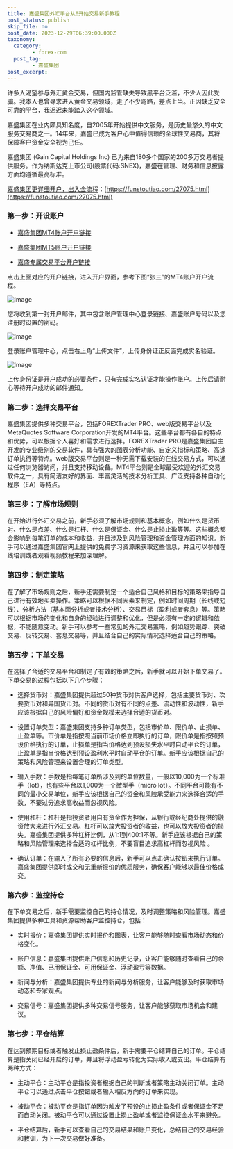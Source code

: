 ```yaml
---
title: 嘉盛集团外汇平台从0开始交易新手教程
post_status: publish
skip_file: no
post_date: 2023-12-29T06:39:00.000Z
taxonomy:
  category:
        - forex-com
  post_tag:
        - 嘉盛集团
post_excerpt: 
---
```

许多人渴望参与外汇黄金交易，但国内监管缺失导致黑平台泛滥，不少人因此受骗。我本人也曾寻求进入黄金交易领域，走了不少弯路，差点上当。正因缺乏安全可靠的平台，我迟迟未能踏入这个领域。

嘉盛集团在业内颇具知名度，自2005年开始提供中文服务，是历史最悠久的中文服务交易商之一。14年来，嘉盛已成为客户心中值得信赖的全球性交易商，其将保障客户资金安全视为己任。

嘉盛集团 (Gain Capital Holdings Inc) 已为来自180多个国家的200多万交易者提供服务。作为纳斯达克上市公司(股票代码:SNEX)，嘉盛在管理、财务和信息披露方面均遵循最高标准。

[嘉盛集团更详细开户，出入金流程](https://funstoutiao.com/27075.html)：[https://funstoutiao.com/27075.html](https://funstoutiao.com/27075.html)

### 第一步：开设账户

* [嘉盛集团MT4账户开户链接](https://s.ssgg.net/jsmt4)

* [嘉盛集团MT5账户开户链接](https://s.ssgg.net/jsmt5)

* [嘉盛专属交易平台开户链接](https://s.ssgg.net/js)

点击上面对应的开户链接，进入开户界面，参考下图“张三”的MT4账户开户流程。

![Image](https://prod-files-secure.s3.us-west-2.amazonaws.com/39ed1227-6d7d-4570-be36-9ccd4a2c4241/7a167aea-686b-400d-af59-4e18eb607a40/640.png?X-Amz-Algorithm=AWS4-HMAC-SHA256&X-Amz-Content-Sha256=UNSIGNED-PAYLOAD&X-Amz-Credential=ASIAZI2LB466Y3RJ3JT3%2F20250805%2Fus-west-2%2Fs3%2Faws4_request&X-Amz-Date=20250805T041310Z&X-Amz-Expires=3600&X-Amz-Security-Token=IQoJb3JpZ2luX2VjEBwaCXVzLXdlc3QtMiJHMEUCIGikewvPhcyFy%2FpRtXiFUXnZs%2BAFXTRAvLA3Tx1HFEwTAiEA8DpQOpvrpXiiAVws8KArkHO3bKt4X5dGODGQMBjtxaQq%2FwMIVRAAGgw2Mzc0MjMxODM4MDUiDBnBIpcDsw8xsgMTlSrcAweRf9wBgyVZKREyWgQA843%2Bubi1%2FxgiTrqCQ1JwKwQXqS5zDJUOUaacz9cafjTA5GJIfSbHG8XLl2vffujXe0%2BbZeewIv4prscy6h8ZRYTIbdfdRiQphmrkTG6kilKDtrSFGbIKC8uPB%2BIoXmhi6nigZrWA0MOwrRgr9jE1dXktrH8EgM2TOdPLOF7X72vsJZpOsmuC3EGcb%2Fq82vKm2BQkgPinlD2mj5fAQdS8ba0wnYtruFfy7%2FRw3DOWAdQDQ%2BEAZBUWXsX4zflWPGc3%2ByQbZ6%2Fs3KOWz2mcFGvG2HVznFE7Z21qILTtqKmxSwG1jnPV9d3qsjVQJi693PAc00VHGhE%2FAJloMjmudRO5xN9n2gbBAZX3Tr5yO%2BAa08g7M3k0ccA7jFjUbfYhcyBYOa2s4B4KLeXIEsE9IAomlxbl7jMUj7xEczSfs7klpqVnvM2loI0g8fwCNAVi1qgTo7zejRo6XygWFhAokjf9ndSGsoagVb9k9alW8WmAWWgwaITYR5ghtvg54mm%2Fz%2FhEvHeiSwrHdcdZKEw3fMhbjJvgOlnTlj8Z1GRGef9kCJQMefp%2F%2BoT%2FBP2N2GX4GFgyzjVaAEtDVWIElUvU1LWmRtEJkKaZAYNiz%2FYBGzpCMLPzxcQGOqUBVZahdqJmbQZUENxVcvMw6%2Ft9HytzeLjfGeK%2BzHrdGoS7tDYbj8V0oL5VTLpCot6heFElmbH0I6UgqKMrsXFaqGE0J3RJ%2BRCNWJ%2BtSasUKV7v4jsGxz7GcD9jwjkpz9%2FU7dUqSzc1lbE1ZRrzTHsxkMa8VcXlsGVI%2FUuThVglFTpKSWcZ7gXMKrprCwU9TI1Xjrdn6pF%2BDS3cfZSUdONH%2FYR1QZZO&X-Amz-Signature=02e71627f40e3be3b0d9eb224d67690a4446c9e19a8ad4d76d0e84b5e313ace4&X-Amz-SignedHeaders=host&x-amz-checksum-mode=ENABLED&x-id=GetObject)

您将收到第一封开户邮件，其中包含账户管理中心登录链接、嘉盛账户号码以及您注册时设置的密码。

![Image](https://prod-files-secure.s3.us-west-2.amazonaws.com/39ed1227-6d7d-4570-be36-9ccd4a2c4241/eaa1c6b3-2877-4284-a0e1-530e222c27fb/image.png?X-Amz-Algorithm=AWS4-HMAC-SHA256&X-Amz-Content-Sha256=UNSIGNED-PAYLOAD&X-Amz-Credential=ASIAZI2LB466Y3RJ3JT3%2F20250805%2Fus-west-2%2Fs3%2Faws4_request&X-Amz-Date=20250805T041310Z&X-Amz-Expires=3600&X-Amz-Security-Token=IQoJb3JpZ2luX2VjEBwaCXVzLXdlc3QtMiJHMEUCIGikewvPhcyFy%2FpRtXiFUXnZs%2BAFXTRAvLA3Tx1HFEwTAiEA8DpQOpvrpXiiAVws8KArkHO3bKt4X5dGODGQMBjtxaQq%2FwMIVRAAGgw2Mzc0MjMxODM4MDUiDBnBIpcDsw8xsgMTlSrcAweRf9wBgyVZKREyWgQA843%2Bubi1%2FxgiTrqCQ1JwKwQXqS5zDJUOUaacz9cafjTA5GJIfSbHG8XLl2vffujXe0%2BbZeewIv4prscy6h8ZRYTIbdfdRiQphmrkTG6kilKDtrSFGbIKC8uPB%2BIoXmhi6nigZrWA0MOwrRgr9jE1dXktrH8EgM2TOdPLOF7X72vsJZpOsmuC3EGcb%2Fq82vKm2BQkgPinlD2mj5fAQdS8ba0wnYtruFfy7%2FRw3DOWAdQDQ%2BEAZBUWXsX4zflWPGc3%2ByQbZ6%2Fs3KOWz2mcFGvG2HVznFE7Z21qILTtqKmxSwG1jnPV9d3qsjVQJi693PAc00VHGhE%2FAJloMjmudRO5xN9n2gbBAZX3Tr5yO%2BAa08g7M3k0ccA7jFjUbfYhcyBYOa2s4B4KLeXIEsE9IAomlxbl7jMUj7xEczSfs7klpqVnvM2loI0g8fwCNAVi1qgTo7zejRo6XygWFhAokjf9ndSGsoagVb9k9alW8WmAWWgwaITYR5ghtvg54mm%2Fz%2FhEvHeiSwrHdcdZKEw3fMhbjJvgOlnTlj8Z1GRGef9kCJQMefp%2F%2BoT%2FBP2N2GX4GFgyzjVaAEtDVWIElUvU1LWmRtEJkKaZAYNiz%2FYBGzpCMLPzxcQGOqUBVZahdqJmbQZUENxVcvMw6%2Ft9HytzeLjfGeK%2BzHrdGoS7tDYbj8V0oL5VTLpCot6heFElmbH0I6UgqKMrsXFaqGE0J3RJ%2BRCNWJ%2BtSasUKV7v4jsGxz7GcD9jwjkpz9%2FU7dUqSzc1lbE1ZRrzTHsxkMa8VcXlsGVI%2FUuThVglFTpKSWcZ7gXMKrprCwU9TI1Xjrdn6pF%2BDS3cfZSUdONH%2FYR1QZZO&X-Amz-Signature=def4fc3c0e717eb4a912af9271dba956010e2526ebed7ca4a8f94c4926231b96&X-Amz-SignedHeaders=host&x-amz-checksum-mode=ENABLED&x-id=GetObject)

登录账户管理中心，点击右上角“上传文件”，上传身份证正反面完成实名验证。

![Image](https://prod-files-secure.s3.us-west-2.amazonaws.com/39ed1227-6d7d-4570-be36-9ccd4a2c4241/54090639-09fc-46b4-a135-e0289f707147/image.png?X-Amz-Algorithm=AWS4-HMAC-SHA256&X-Amz-Content-Sha256=UNSIGNED-PAYLOAD&X-Amz-Credential=ASIAZI2LB466Y3RJ3JT3%2F20250805%2Fus-west-2%2Fs3%2Faws4_request&X-Amz-Date=20250805T041310Z&X-Amz-Expires=3600&X-Amz-Security-Token=IQoJb3JpZ2luX2VjEBwaCXVzLXdlc3QtMiJHMEUCIGikewvPhcyFy%2FpRtXiFUXnZs%2BAFXTRAvLA3Tx1HFEwTAiEA8DpQOpvrpXiiAVws8KArkHO3bKt4X5dGODGQMBjtxaQq%2FwMIVRAAGgw2Mzc0MjMxODM4MDUiDBnBIpcDsw8xsgMTlSrcAweRf9wBgyVZKREyWgQA843%2Bubi1%2FxgiTrqCQ1JwKwQXqS5zDJUOUaacz9cafjTA5GJIfSbHG8XLl2vffujXe0%2BbZeewIv4prscy6h8ZRYTIbdfdRiQphmrkTG6kilKDtrSFGbIKC8uPB%2BIoXmhi6nigZrWA0MOwrRgr9jE1dXktrH8EgM2TOdPLOF7X72vsJZpOsmuC3EGcb%2Fq82vKm2BQkgPinlD2mj5fAQdS8ba0wnYtruFfy7%2FRw3DOWAdQDQ%2BEAZBUWXsX4zflWPGc3%2ByQbZ6%2Fs3KOWz2mcFGvG2HVznFE7Z21qILTtqKmxSwG1jnPV9d3qsjVQJi693PAc00VHGhE%2FAJloMjmudRO5xN9n2gbBAZX3Tr5yO%2BAa08g7M3k0ccA7jFjUbfYhcyBYOa2s4B4KLeXIEsE9IAomlxbl7jMUj7xEczSfs7klpqVnvM2loI0g8fwCNAVi1qgTo7zejRo6XygWFhAokjf9ndSGsoagVb9k9alW8WmAWWgwaITYR5ghtvg54mm%2Fz%2FhEvHeiSwrHdcdZKEw3fMhbjJvgOlnTlj8Z1GRGef9kCJQMefp%2F%2BoT%2FBP2N2GX4GFgyzjVaAEtDVWIElUvU1LWmRtEJkKaZAYNiz%2FYBGzpCMLPzxcQGOqUBVZahdqJmbQZUENxVcvMw6%2Ft9HytzeLjfGeK%2BzHrdGoS7tDYbj8V0oL5VTLpCot6heFElmbH0I6UgqKMrsXFaqGE0J3RJ%2BRCNWJ%2BtSasUKV7v4jsGxz7GcD9jwjkpz9%2FU7dUqSzc1lbE1ZRrzTHsxkMa8VcXlsGVI%2FUuThVglFTpKSWcZ7gXMKrprCwU9TI1Xjrdn6pF%2BDS3cfZSUdONH%2FYR1QZZO&X-Amz-Signature=9652bc72b35db58b103e218c54ff3270c66f7b10791a2d0fa6469b562cf24f82&X-Amz-SignedHeaders=host&x-amz-checksum-mode=ENABLED&x-id=GetObject)

上传身份证是开户成功的必要条件，只有完成实名认证才能操作账户。上传后请耐心等待开户成功的邮件通知。

### 第二步：选择交易平台

嘉盛集团提供多种交易平台，包括FOREXTrader PRO、web版交易平台以及MetaQuotes Software Corporation开发的MT4平台。这些平台都有各自的特点和优势，可以根据个人喜好和需求进行选择。FOREXTrader PRO是嘉盛集团自主开发的专业级别的交易软件，具有强大的图表分析功能、自定义指标和策略、高速订单执行等特点。web版交易平台则是一种无需下载安装的在线交易方式，可以通过任何浏览器访问，并且支持移动设备。MT4平台则是全球最受欢迎的外汇交易软件之一，具有简洁友好的界面、丰富灵活的技术分析工具、广泛支持各种自动化程序（EA）等特点。

### 第三步：了解市场规则

在开始进行外汇交易之前，新手必须了解市场规则和基本概念，例如什么是货币对、什么是点差、什么是杠杆、什么是保证金、什么是止损止盈等等。这些概念都会影响到每笔订单的成本和收益，并且涉及到风险管理和资金管理方面的知识。新手可以通过嘉盛集团官网上提供的免费学习资源来获取这些信息，并且可以参加在线培训或者观看视频教程来加深理解。

### 第四步：制定策略

在了解了市场规则之后，新手还需要制定一个适合自己风格和目标的策略来指导自己进行有效地买卖操作。策略可以根据不同因素来制定，例如时间周期（长线或短线）、分析方法（基本面分析或者技术分析）、交易目标（盈利或者套息）等。策略可以根据市场的变化和自身的经验进行调整和优化，但是必须有一定的逻辑和依据，不能随意变动。新手可以参考一些常见的外汇交易策略，例如趋势跟踪、突破交易、反转交易、套息交易等，并且结合自己的实际情况选择适合自己的策略。

### 第五步：下单交易

在选择了合适的交易平台和制定了有效的策略之后，新手就可以开始下单交易了。下单交易的过程包括以下几个步骤：

* 选择货币对：嘉盛集团提供超过50种货币对供客户选择，包括主要货币对、次要货币对和异国货币对。不同的货币对有不同的点差、流动性和波动性，新手应该根据自己的风险偏好和资金规模来选择合适的货币对。

* 设置订单类型：嘉盛集团支持多种订单类型，包括市价单、限价单、止损单、止盈单等。市价单是指按照当前市场价格立即执行的订单，限价单是指按照预设价格执行的订单，止损单是指当价格达到预设损失水平时自动平仓的订单，止盈单是指当价格达到预设盈利水平时自动平仓的订单。新手应该根据自己的策略和风险管理来设置合理的订单类型。

* 输入手数：手数是指每笔订单所涉及到的单位数量，一般以10,000为一个标准手（lot），也有些平台以1,000为一个微型手（micro lot）。不同平台可能有不同的最小交易单位，新手应该根据自己的资金和风险承受能力来选择合适的手数，不要过分追求高收益而忽视风险。

* 使用杠杆：杠杆是指投资者用自有资金作为担保，从银行或经纪商处提供的融资放大来进行外汇交易。杠杆可以放大投资者的收益，也可以放大投资者的损失。嘉盛集团提供多种杠杆比例，从1:1到400:1不等。新手应该根据自己的策略和风险管理来选择合适的杠杆比例，不要盲目追求高杠杆而忽视风险 。

* 确认订单：在输入了所有必要的信息后，新手可以点击确认按钮来执行订单。嘉盛集团提供即时成交和无重新报价的优质服务，确保客户能够以最佳价格成交。

### 第六步：监控持仓

在下单交易之后，新手需要监控自己的持仓情况，及时调整策略和风险管理。嘉盛集团提供多种工具和资源帮助客户监控持仓，包括：

* 实时报价：嘉盛集团提供实时报价和图表，让客户能够随时查看市场动态和价格变化。

* 账户信息：嘉盛集团提供账户信息和历史记录，让客户能够随时查看自己的余额、净值、已用保证金、可用保证金、浮动盈亏等数据。

* 新闻与分析：嘉盛集团提供专业的新闻与分析服务，让客户能够及时获取市场动态和专家观点。

* 交易信号：嘉盛集团提供多种交易信号服务，让客户能够获取市场机会和建议。

### 第七步：平仓结算

在达到预期目标或者触发止损止盈条件后，新手需要平仓结算自己的订单。平仓结算是指关闭已经开启的订单，并且将浮动盈亏转化为实际收入或支出。平仓结算有两种方式：

* 主动平仓：主动平仓是指投资者根据自己的判断或者策略主动关闭订单。主动平仓可以通过点击平仓按钮或者输入相反方向的订单来实现。

* 被动平仓：被动平仓是指订单因为触发了预设的止损止盈条件或者保证金不足而自动关闭。被动平仓可以通过设置止损止盈单或者监控保证金水平来避免。

* 平仓结算后，新手可以查看自己的交易结果和账户变化，总结自己的交易经验和教训，为下一次交易做好准备。